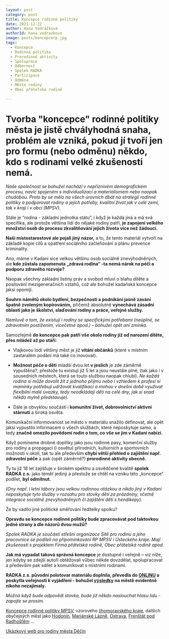 ```yaml
---
layout: post
category: post
title: Koncepce rodinné politiky    
date: 2021-12-22
author: Hana Vodrážková
authorId: hana.vodrazkova
image: posts/koncepcerp.jpg
tags:
  - Koncepce 
  - Rodinná politika
  - Prorodinné aktivity
  - Spolupráce
  - Odbornost
  - Spolek RADKA
  - Participace
  - Odměna
  - Město rodiny
  - Obec přátelská rodině 
  
---
```


# Tvorba "koncepce" rodinné politiky města je jistě chvályhodná snaha, problém ale vzniká, pokud jí tvoří jen pro formu (nebo odměnu) někdo, kdo s rodinami velké zkušenosti nemá.

*Naše společnost se bohužel nachází v nepříznivém demografickém procesu, navíc spojeném s individualizací a materialismem nebo naopak chudobou. 
Proto by se mělo na všech úrovních dbát na strategii rodinné politiky a podporovat rodiny a jejich potřeby, kvalitní život jak v celé zemi, tak v kraji i v obci (MPSV).*

Stále je “rodina - základní jednotka státu“, i když je každá jiná a má svá specifika, ale protože většina lidí do nějaké rodiny patří, **je zapojení velkého množství osob 
do procesu zkvalitňování jejich života více než žádoucí.**

**Naši místostarostové ale pojali jiný názor,** a to, že tento materiál vytvoří na základě kopie cílů a opatření sociálního začleňování a plánu prevence kriminality.

Ano, máme v Kadani sice velkou většinu osob sociálně znevýhodněných, ale **kde zůstala zapomenuta „zdravá rodina“ -ta nemá nárok na péči a podporu zdravého rozvoje?** 

Naopak všechny základní listiny práv a svobod mluví o blahu dítěte a posilování mezigeneračních vztahů, což ale bohužel kadaňská koncepce jaksi opomíjí.

**Souhrn námětů okolo bydlení, bezpečnosti a podnikání jasně zavání špatně zvoleným kopírováním,** přičemž absolutně **vynechává zásadní oblasti jako je školství, slaďování rodiny a práce, veřejné služby.**

*Nemluvě o tom, že existují i rodiny se specifickými potřebami (neúplné, se zdravotním postižením, vícečetné apod.) – bohužel opět ani zmínka.*

Samozřejmě **do koncepce pak patří vše okolo rodiny již od narození dítěte, přes mládež až po stáří:** 
- Vlajkovou lodí většiny měst je již **vítání občánků** (které v místním zastaralém podání má také co inovovat). 

- **Možnost péče o děti** mladší dvou let **v jeslích** je zde záměrně vypuštěna?, přestože tu existují již 5 let a jsou neustále plné, (tak jako i v sousedních městech, která se touto službou naopak chlubí). 
*Ne každá rodina si může dovolit žít z jednoho příjmu nebo i vzhledem k profesi si maminky potřebují udržovat kvalifikaci a mohou v dnešní době využívat flexibilní malé úvazky, tedy neodkládají děti na celé dny, jak si snad někdo mylně představuje).* 

- Dále je obvyklou součástí i **komunitní život, dobrovolnictví aktivní stárnutí** a široká osvěta.

Komunikační informovanost se město v materiálu snažilo definovat, ale opět jaksi vypustilo informacem o všech službách, které neposkytuje samo, a tedy **značně omezilo povědomí rodin o tom, co vše se jim v Kadani nabízí.**

Když pomineme drobné doplňky jako jsou rodinné pasy, komerční služby pro rodiny a propagaci (i osvětu) přírodních, kulturních a sportovních možností v okolí, tak tu ale především **chybí větší přehled o zajištění např. zdravotní péče** a pak (opět záměrně?) **prorodinné aktivity obecně.** 

Ty tu již 18 let zajišťuje v širokém spektru a osvědčené kvalitě **spolek RADKA z.s.** jako téměř jediný a přestože se chtěl na vzniku této „koncepce“ podílet, **byl odmítnut.**

*(Ony např. i letní tábory jsou velkou rodinnou otázkou a nikdo jiný v Kadani neposkytuje tyto služby v rozsahu pro stovky dětí za prázdniny, včetně integrace sociálně 
znevýhodněných či zajištění dětí s hendikepy).*

Že by vadilo jiné politické směřování ředitelky spolku?

**Opravdu se koncepce rodinné politiky bude zpracovávat pod taktovkou jedné strany a dle názorů dvou mužů?**

*Spolek RADKA je součástí střešní organizace Sítě pro rodinu a jeho pracovnice se podíleli na připomínkování RP MPSV i Ústeckého kraje. Mají zkušenosti s projektem Firma přátelská rodině, Obec přátelská rodině apod.*

**Jak má vypadat taková správná koncepce** je dostupné i veřejně – viz níže, jen kdyby se zdejší autoři obtěžovali vůbec někde dovzdělat, spolupracovat a především pak sdílet a komunikovat s místními rodinami.

**RADKA z.s. původní polotovar materiálu doplnila, převedla do [ONLINU](https://www.facebook.com/groups/759898087391253/permalink/4439203002794058/) a poskytla veřejnosti k vyjádření - bohužel [výsledky](https://drive.google.com/file/d/1yXNFMx6G9w3rgD0LPKB-Dl5yZYy9LHbs/view?usp=sharing) na městě evidentně nikoho nezajímaly.** 

*Možná když bude odpovědí stovka, bude již někdo naslouchat hlasu lidu - zapojte se prosím.*

[Koncepce rodinné politiky MPSV](https://www.mpsv.cz/documents/20142/225508/Koncepce_rodinne_politiky.pdf/5d1efd93-3932-e2df-2da3-da30d5fa8253), vzorového [jihomoravského kraje](https://www.rodinnapolitika.cz/koncepce-rodinne-politiky-na-urovni-obci), 
dalších obyčejných měst jako [Hodonín](https://www.rodinnapolitika.cz/webfiles/soubory/koncepce_rp_hodonin.pdf), [Mariánské Lázně](https://www.muml.cz/e_download.php?file=data/editor/860cs_1.pdf&original=Koncepce%20rodinn%C3%A9%20politiky%20m%C4%9Bsta%20Mari%C3%A1nsk%C3%A9%20L%C3%A1zn%C4%9B.pdf), [Ostrava](https://socialnizaclenovani.ostrava.cz/wp-content/uploads/2018/05/Koncepce-rodinn%C3%A9-politiky-SMO_k-p%C5%99ipom%C3%ADnk%C3%A1m_28_5_2018.pdf), [Frenštát pod Radhošťěm](https://mufrenstat.cz/assets/File.ashx?id_org=3471&id_dokumenty=215264) ...

[Ukázkový web pro rodiny města Děčín](https://rodina.mmdecin.cz/kompletni-katalog/14-volny-cas-a-sluzby)





